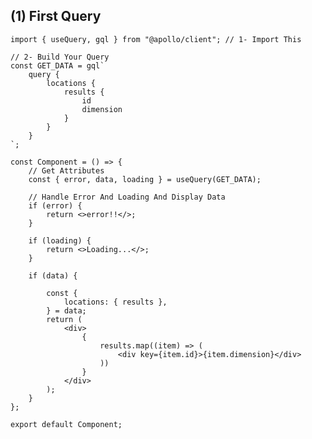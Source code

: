 ## (1) First Query

    import { useQuery, gql } from "@apollo/client"; // 1- Import This

    // 2- Build Your Query
    const GET_DATA = gql`
        query {
            locations {
                results {
                    id
                    dimension
                }
            }
        }
    `;

    const Component = () => {
        // Get Attributes
        const { error, data, loading } = useQuery(GET_DATA);

        // Handle Error And Loading And Display Data
        if (error) {
            return <>error!!</>;
        }

        if (loading) {
            return <>Loading...</>;
        }

        if (data) {

            const {
                locations: { results },
            } = data;
            return (
                <div>
                    {
                        results.map((item) => (
                            <div key={item.id}>{item.dimension}</div>
                        ))
                    }
                </div>
            );
        }
    };

    export default Component;
